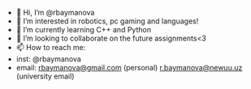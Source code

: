  - 👋 Hi, I’m @rbaymanova
- 👀 I’m interested in robotics, pc gaming and languages!
- 🌱 I’m currently learning C++ and Python
- 💞️ I’m looking to collaborate on the future assignments<3
- 📫 How to reach me:
- inst: @rbaymanova
- email: rbaymanova@gmail.com (personal)
  r.baymanova@newuu.uz (university email)

<!---
rbaymanova/rbaymanova is a ✨ special ✨ repository because its `README.md` (this file) appears on your GitHub profile.
You can click the Preview link to take a look at your changes.
--->
